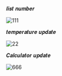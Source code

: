 𝒍𝒊𝒔𝒕 𝒏𝒖𝒎𝒃𝒆𝒓

![111](https://github.com/noriakeivanfard/pythonClass/assets/137643989/5621a654-2466-4b0c-ab23-a801aa77128d)

𝒕𝒆𝒎𝒑𝒆𝒓𝒂𝒕𝒖𝒓𝒆 𝒖𝒑𝒅𝒂𝒕𝒆

![22](https://github.com/noriakeivanfard/pythonClass/assets/137643989/ba89ef08-fa8d-43c0-bb0e-322124e1f455)

𝑪𝒂𝒍𝒄𝒖𝒍𝒂𝒕𝒐𝒓 𝒖𝒑𝒅𝒂𝒕𝒆

![666](https://github.com/noriakeivanfard/pythonClass/assets/137643989/c8e3eb63-612d-4492-b00e-1896c675afd7)
